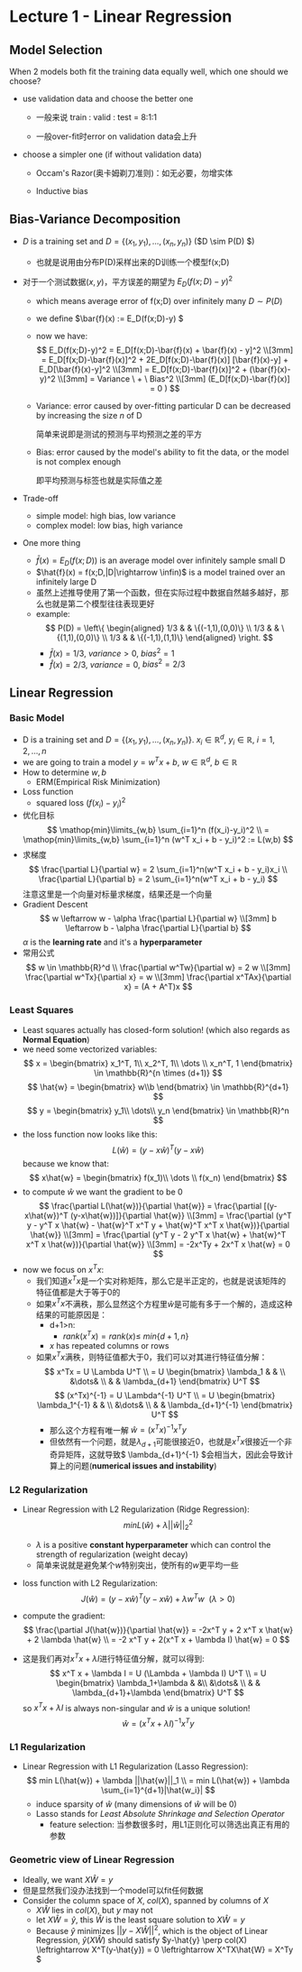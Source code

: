 # Lecture 1 - Linear Regression

## Model Selection

When 2 models both fit the training data equally well, which one should we choose?

- use validation data and choose the better one
  
  - 一般来说 train : valid : test = 8:1:1

  - 一般over-fit时error on validation data会上升

- choose a simpler one (if without validation data)

  - Occam's Razor(奥卡姆剃刀准则)：如无必要，勿增实体

  - Inductive bias

## Bias-Variance Decomposition

- $D$ is a training set and $D = \{(x_1, y_1), \dots, (x_n, y_n)\}$  ($D \sim P(D) $)
  - 也就是说用由分布P(D)采样出来的D训练一个模型f(x;D)
- 对于一个测试数据$(x,y)$，平方误差的期望为 $E_D(f(x;D)-y)^2$
  - which means average error of f(x;D) over infinitely many $D \sim P(D)$
  - we define $\bar{f}(x) :=  E_D(f(x;D)-y) $
  - now we have:
$$
    E_D(f(x;D)-y)^2 = E_D[f(x;D)-\bar{f}(x) + \bar{f}(x) - y]^2 \\[3mm]
    = E_D[f(x;D)-\bar{f}(x)]^2 + 2E_D[f(x;D)-\bar{f}(x)] [\bar{f}(x)-y] + E_D[\bar{f}(x)-y]^2 \\[3mm]
    = E_D[f(x;D)-\bar{f}(x)]^2 + (\bar{f}(x)-y)^2 \\[3mm]
    = Variance \ + \ Bias^2 \\[3mm]
    (E_D[f(x;D)-\bar{f}(x)] = 0 )
$$

  - Variance: error caused by over-fitting particular D can be decreased by increasing the size _n_ of D

    简单来说即是测试的预测与平均预测之差的平方

  - Bias: error caused by the model's ability to fit the data, or the model is not complex enough

    即平均预测与标签也就是实际值之差

- Trade-off
  - simple model: high bias, low variance
  - complex model: low bias, high variance
  
- One more thing
  - $\bar{f}(x) = E_D(f(x;D))$ is an average model over infinitely sample small D
  - $\hat{f}(x) = f(x;D,|D|\rightarrow \infin)$ is a model trained over an infinitely large D
  - 虽然上述推导使用了第一个函数，但在实际过程中数据自然越多越好，那么也就是第二个模型往往表现更好
  - example:
$$
P(D) = \left\{
\begin{aligned}
1/3 & & \{(-1,1),(0,0)\} \\
1/3 & & \{(1,1),(0,0)\} \\
1/3 & & \{(-1,1),(1,1)\}
\end{aligned}
\right.
$$
    - $\bar{f}(x) = 1/3$, $variance > 0$, $bias^2 = 1$
    - $\hat{f}(x) = 2/3$, $variance = 0$, $bias^2 = 2/3$

## Linear Regression

### Basic Model

- D is a training set and $D = \{(x_1, y_1), \dots, (x_n, y_n)\}$. $x_i \in \mathbb{R}^d, \ y_i \in \mathbb{R}, \ i=1,2,\dots,n$
- we are going to train a model $y=w^T x+b, \ w \in \mathbb{R}^d, \ b \in \mathbb{R}$
- How to determine $w, b$
  - ERM(Empirical Risk Minimization)
- Loss function
  - squared loss $(f(x_i)-y_i)^2$
- 优化目标
$$
    \mathop{min}\limits_{w,b} \sum_{i=1}^n (f(x_i)-y_i)^2 \\
    = \mathop{min}\limits_{w,b} \sum_{i=1}^n (w^T x_i + b - y_i)^2 := L(w,b)
$$
- 求梯度
$$
    \frac{\partial L}{\partial w} = 2 \sum_{i=1}^n(w^T x_i + b - y_i)x_i \\
    \frac{\partial L}{\partial b} = 2 \sum_{i=1}^n(w^T x_i + b - y_i)
$$
注意这里是一个向量对标量求梯度，结果还是一个向量
- Gradient Descent
$$
    w \leftarrow w - \alpha \frac{\partial L}{\partial w} \\[3mm]
    b \leftarrow b - \alpha \frac{\partial L}{\partial b}
$$
$\alpha$ is the **learning rate** and it's a **hyperparameter**
- 常用公式
$$
w \in \mathbb{R}^d \\
\frac{\partial w^Tw}{\partial w} = 2 w \\[3mm]
\frac{\partial w^Tx}{\partial x} = w \\[3mm]
\frac{\partial x^TAx}{\partial x} = (A + A^T)x
$$

### Least Squares

- Least squares actually has closed-form solution! (which also regards as **Normal Equation**)
- we need some vectorized variables:
$$
    x = \begin{bmatrix}
        x_1^T, 1\\
        x_2^T, 1\\
        \dots \\
        x_n^T, 1
    \end{bmatrix} \in \mathbb{R}^{n \times (d+1)}
$$
$$
    \hat{w} = \begin{bmatrix}
        w\\b
    \end{bmatrix} \in \mathbb{R}^{d+1}
$$
$$
    y = \begin{bmatrix}
        y_1\\
        \dots\\
        y_n
    \end{bmatrix} \in \mathbb{R}^n
$$
- the loss function now looks like this:
$$
    L(\hat{w}) = (y-x\hat{w})^T (y-x\hat{w})
$$
because we know that:
$$
    x\hat{w} = \begin{bmatrix}
        f(x_1)\\
        \dots \\
        f(x_n)
    \end{bmatrix}
$$
- to compute $\hat{w}$ we want the gradient to be 0
$$
    \frac{\partial L(\hat{w})}{\partial \hat{w}} = \frac{\partial [(y-x\hat{w})^T (y-x\hat{w})]}{\partial \hat{w}} \\[3mm]
    = \frac{\partial (y^T y - y^T x \hat{w} - \hat{w}^T x^T y + \hat{w}^T x^T x \hat{w})}{\partial \hat{w}} \\[3mm]
    = \frac{\partial (y^T y - 2 y^T x \hat{w} + \hat{w}^T x^T x \hat{w})}{\partial \hat{w}} \\[3mm]
    = -2x^Ty  + 2x^T x \hat{w} = 0
$$
- now we focus on $x^Tx$:
  - 我们知道$x^Tx$是一个实对称矩阵，那么它是半正定的，也就是说该矩阵的特征值都是大于等于0的
  - 如果$x^Tx$不满秩，那么显然这个方程里$\hat{w}$是可能有多于一个解的，造成这种结果的可能原因是：
    - d+1>n:
      - $rank(x^Tx) = rank(x) \leq \ min\{d+1, n\}$
    - $x$ has repeated columns or rows
  - 如果$x^Tx$满秩，则特征值都大于0，我们可以对其进行特征值分解：
$$
    x^Tx = U \Lambda U^T \\
    = U \begin{bmatrix}
        \lambda_1 & & \\
        &\dots& \\
        & & \lambda_{d+1}
    \end{bmatrix} U^T
$$
$$
    (x^Tx)^{-1} = U \Lambda^{-1} U^T \\
    = U \begin{bmatrix}
        \lambda_1^{-1} & & \\
        &\dots& \\
        & & \lambda_{d+1}^{-1}
    \end{bmatrix} U^T
$$
    - 那么这个方程有唯一解 $\hat{w} = (x^T x)^{-1} x^T y$
    - 但依然有一个问题，就是$\lambda_{d+1}$可能很接近0，也就是$x^Tx$很接近一个非奇异矩阵，这就导致$ \lambda_{d+1}^{-1} $会相当大，因此会导致计算上的问题(**numerical issues and instability**)

### L2 Regularization

- Linear Regression with L2 Regularization (Ridge Regression):
$$
    min L(\hat{w}) + \lambda ||\hat{w}||_2^2
$$
  - $\lambda$ is a positive **constant hyperparameter** which can control the strength of regularization (weight decay)
  - 简单来说就是避免某个$w$特别突出，使所有的$w$更平均一些
- loss function with L2 Regularization:
$$
    J(\hat{w}) = (y-x\hat{w})^T (y-x\hat{w}) + \lambda w^T w \ \ (\lambda > 0)
$$
- compute the gradient:
$$
    \frac{\partial J(\hat{w})}{\partial \hat{w}} = -2x^T y + 2 x^T x \hat{w} + 2 \lambda \hat{w} \\
    = -2 x^T y + 2(x^T x + \lambda I) \hat{w} = 0
$$

- 这是我们再对$x^T x + \lambda I$进行特征值分解，就可以得到:
$$
    x^T x + \lambda I = U (\Lambda + \lambda I) U^T \\
    = U \begin{bmatrix}
        \lambda_1+\lambda & &\\
        &\dots& \\
        & & \lambda_{d+1}+\lambda
    \end{bmatrix} U^T
$$
so $x^T x + \lambda I$ is always non-singular and $\hat{w}$ is a unique solution!
$$
    \hat{w} = (x^T x + \lambda I)^{-1} x^T y
$$

### L1 Regularization

- Linear Regression with L1 Regularization (Lasso Regression):
$$
    min L(\hat{w}) + \lambda ||\hat{w}||_1 \\
    = min L(\hat{w}) + \lambda \sum_{i=1}^{d+1}|\hat{w_i}|
$$
  - induce sparsity of $\hat{w}$ (many dimensions of $\hat{w}$ will be 0)
  - Lasso stands for _Least Absolute Shrinkage and Selection Operator_
    - feature selection: 当参数很多时，用L1正则化可以筛选出真正有用的参数

### Geometric view of Linear Regression

- Ideally, we want $X\hat{W}=y$
- 但是显然我们没办法找到一个model可以fit任何数据
- Consider the column space of $X$, $col(X)$,  spanned by columns of $X$
  - $X\hat{W}$ lies in $col(X)$, but $y$ may not
  - let $X\hat{W} = \hat{y}$, this $\hat{W}$ is the least square solution to $X\hat{W}=y$
  - Because $\hat{y}$ minimizes $||y-X\hat{W}||^2$, which is the object of Linear Regression, $\hat{y}(X\hat{W})$ should satisfy $y-\hat{y} \perp col(X) \leftrightarrow X^T(y-\hat{y}) = 0 \leftrightarrow X^TX\hat{W} = X^Ty $
